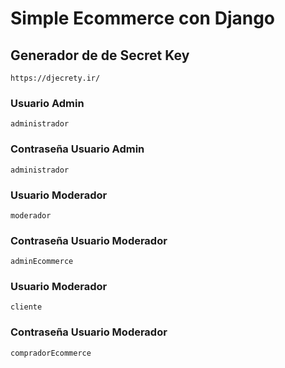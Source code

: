 # Simple Ecommerce con Django
## Generador de de Secret Key
    https://djecrety.ir/
### Usuario Admin
    administrador
### Contraseña Usuario Admin
    administrador

### Usuario Moderador
    moderador
### Contraseña Usuario Moderador
    adminEcommerce

### Usuario Moderador
    cliente
### Contraseña Usuario Moderador
    compradorEcommerce


